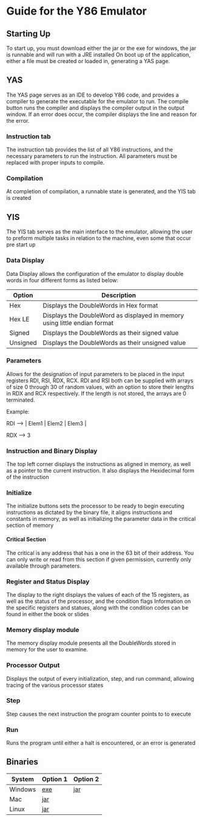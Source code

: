 # Guide for the Y86 Emulator

## Starting Up
To start up, you must download either the jar or the exe for windows, the jar is runnable and will run with a JRE installed
On boot up of the application, either a file must be created or loaded in, generating a YAS page.

## YAS
The YAS page serves as an IDE to develop Y86 code, and provides a compiler to generate the executable for the emulator to run. The compile button runs the compiler and displays the compiler output in the output window. If an error does occur, the compiler displays the line and reason for the error.

### Instruction tab
The instruction tab provides the list of all Y86 instructions, and the necessary parameters to run the instruction. All parameters must be replaced with proper inputs to compile. 

### Compilation 
At completion of compilation, a runnable state is generated, and the YIS tab is created 

## YIS
The YIS tab serves as the main interface to the emulator, allowing the user to preform multiple tasks in relation to the machine, even some that occur pre start up

### Data Display 
Data Display allows the configuration of the emulator to display double words in four different forms as listed below:

| Option | Description |
|--------|-------------|
| Hex    | Displays the DoubleWords in Hex format |
| Hex LE | Displays the DoubleWord as displayed in memory using little endian format
| Signed | Displays the DoubleWords as their signed value |
| Unsigned | Displays the DoubleWords as their unsigned value |

### Parameters
Allows for the designation of input parameters to be placed in the input registers RDI, RSI, RDX, RCX. RDI and RSI both can be supplied with arrays of size 0 through 30 of random values, with an option to store their lengths in RDX and RCX respectively. If the length is not stored, the arrays are 0 terminated. 

Example: 

RDI --> | Elem1 | Elem2 | Elem3 |

RDX --> 3

### Instruction and Binary Display
The top left corner displays the instructions as aligned in memory, as well as a pointer to the current instruction. It also displays the Hexidecimal form of the instruction

### Initialize 
The initialize buttons sets the processor to be ready to begin executing instructions as dictated by the binary file, it aligns instructions and constants in memory, as well as initializing the parameter data in the critical section of memory

#### Critical Section
The critical is any address that has a one in the 63 bit of their address. You can only write or read from this section if given permission, currently only available through parameters.

### Register and Status Display
The display to the right displays the values of each of the 15 registers, as well as the status of the processor, and the condition flags
Information on the specific registers and statues, along with the condition codes can be found in either the book or slides

### Memory display module
The memory display module presents all the DoubleWords stored in memory for the user to examine.

### Processor Output
Displays the output of every initialization, step, and run command, allowing tracing of the various processor states

### Step
Step causes the next instruction the program counter points to to execute

### Run
Runs the program until either a halt is encountered, or an error is generated

## Binaries 

| System | Option 1 | Option 2 | 
| -------|----------|----------|
| Windows | [exe](https://github.com/MatthewHinton56/Y86_Emulator/releases/download/1.0/Y86_Emulator.exe "Y86_Emulator.exe") | [jar](https://github.com/MatthewHinton56/Y86_Emulator/releases/download/1.0/Y86_Emulator.jar "Y86_Emulator.jar") |
| Mac | [jar](https://github.com/MatthewHinton56/Y86_Emulator/releases/download/1.0/Y86_Emulator.jar "Y86_Emulator.jar") | 
| Linux | [jar](https://github.com/MatthewHinton56/Y86_Emulator/releases/download/1.0/Y86_Emulator.jar "Y86_Emulator.jar") | 
